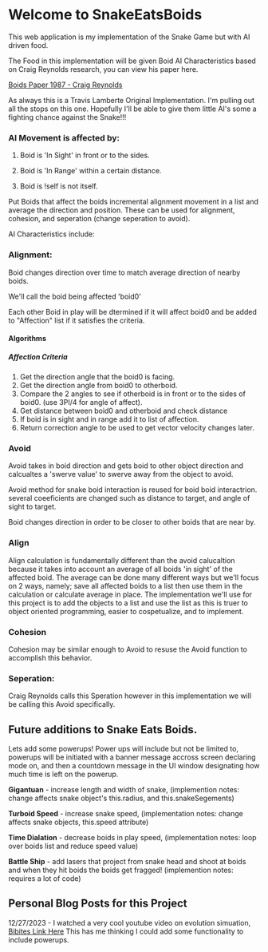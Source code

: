 # Welcome to SnakeEatsBoids

This web application is my implementation of the Snake Game but with AI driven food.

The Food in this implementation will be given Boid AI Characteristics based on Craig Reynolds research, you can view his paper here.

[Boids Paper 1987 - Craig Reynolds](https://team.inria.fr/imagine/files/2014/10/flocks-hers-and-schools.pdf)

As always this is a Travis Lamberte Original Implementation. I'm pulling out all the stops on this one. Hopefully I'll be able to give them little AI's some a fighting chance against the Snake!!!

### AI Movement is affected by:

1. Boid is 'In Sight' in front or to the sides.

2. Boid is 'In Range' within a certain distance.

3. Boid is !self is not itself. 

Put Boids that affect the boids incremental alignment movement in a list and average the direction and position. These can be used for alignment, cohesion, and seperation (change seperation to avoid). 

AI Characteristics include:


### Alignment:

Boid changes direction over time to match average direction of nearby boids.

We'll call the boid being affected 'boid0'

Each other Boid in play will be dtermined if it will affect boid0 and be added to "Affection" list if it satisfies the criteria.

#### Algorithms

##### Affection Criteria

1. Get the direction angle that the boid0 is facing.
2. Get the direction angle from boid0 to otherboid.
3. Compare the 2 angles to see if otherboid is in front or to the sides of boid0. (use 3PI/4 for angle of affect).
4. Get distance between boid0 and otherboid and check distance
5. If boid is in sight and in range add it to list of affection.
6. Return correction angle to be used to get vector velocity changes later. 

### Avoid

Avoid takes in boid direction and gets boid to other object direction and calcualtes a 'swerve value' to swerve away from the object to avoid.

Avoid method for snake boid interaction is reused for boid boid interactrion. several coeeficients are changed such as distance to target, and angle of sight to target.

Boid changes direction in order to be closer to other boids that are near by.

### Align

Align calculation is fundamentally different than the avoid calucaltion because it takes into account an average of all boids 'in sight' of the affected boid. The average can be done many different ways but we'll 
focus on 2 ways, namely; save all affected boids to a list then use them in the calculation or calculate average in place. The implementation we'll use for this project is to add the objects to a list and use the list as this is truer to object oriented programming, easier to cospetualize, and to implement. 

### Cohesion

Cohesion may be similar enough to Avoid to resuse the Avoid function to accomplish this behavior.

### Seperation:

Craig Reynolds calls this Speration however in this implementation we will be calling this Avoid specifically.


## Future additions to Snake Eats Boids.

Lets add some powerups! Power ups will include but not be limited to, powerups will be initiated with a banner message accross screen declaring mode on, and then a countdown message in the UI window designating how much time is left on the powerup. 

**Gigantuan** - increase length and width of snake, (implemention notes: change affects snake object's this.radius, and this.snakeSegements)

**Turboid Speed** - increase snake speed, (implementation notes: change affects snake objects, this.speed attribute)

**Time Dialation** - decrease boids in play speed, (implementation notes: loop over boids list and reduce speed value)

**Battle Ship** - add lasers that project from snake head and shoot at boids and when they hit boids the boids get fragged! (implemention notes: requires a lot of code)




## Personal Blog Posts for this Project

12/27/2023 - I watched a very cool youtube video on evolution simuation, [Bibites Link Here](https://www.youtube.com/watch?v=xBQ3knSi0Uo&t=1331s)
This has me thinking I could add some functionality to include powerups. 



